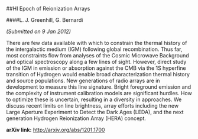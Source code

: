 ##HI Epoch of Reionization Arrays

####L. J. Greenhill, G. Bernardi

*(Submitted on 9 Jan 2012)*

There are few data available with which to constrain the thermal history of the intergalactic medium (IGM) following global recombination. Thus far, most constraints flow from analyses of the Cosmic Microwave Background and optical spectroscopy along a few lines of sight. However, direct study of the IGM in emission or absorption against the CMB via the 1S hyperfine transition of Hydrogen would enable broad characterization thermal history and source populations. New generations of radio arrays are in development to measure this line signature. Bright foreground emission and the complexity of instrument calibration models are significant hurdles. How to optimize these is uncertain, resulting in a diversity in approaches. We discuss recent limits on line brightness, array efforts including the new Large Aperture Experiment to Detect the Dark Ages (LEDA), and the next generation Hydrogen Reionization Array (HERA) concept.

**arXiv link:** http://arxiv.org/abs/1201.1700


